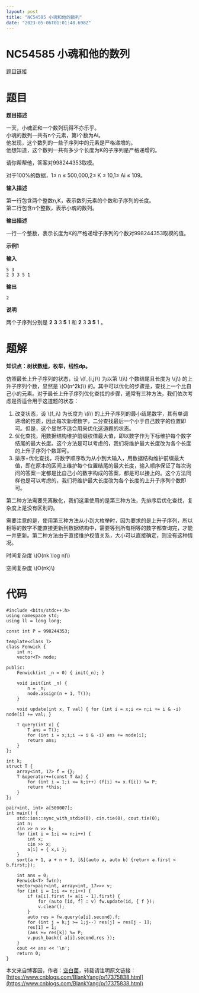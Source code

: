 ```yaml
---
layout: post
title: "NC54585 小魂和他的数列"
date: "2023-05-06T01:01:48.698Z"
---
```

NC54585 小魂和他的数列
===============

[题目链接](https://ac.nowcoder.com/acm/problem/54585)

题目
==

**题目描述**

一天，小魂正和一个数列玩得不亦乐乎。  
小魂的数列一共有n个元素，第i个数为Ai。  
他发现，这个数列的一些子序列中的元素是严格递增的。  
他想知道，这个数列一共有多少个长度为K的子序列是严格递增的。

请你帮帮他，答案对998244353取模。

对于100%的数据，1≤ n ≤ 500,000,2≤ K ≤ 10,1≤ Ai ≤ 109。

**输入描述**

第一行包含两个整数n,K，表示数列元素的个数和子序列的长度。  
第二行包含n个整数，表示小魂的数列。

**输出描述**

一行一个整数，表示长度为K的严格递增子序列的个数对998244353取模的值。

**示例1**

**输入**

    5 3
    2 3 3 5 1
    

**输出**

    2
    

**说明**

两个子序列分别是 **2** **3** 3 **5** 1 和 **2** 3 **3** **5** 1 。

题解
==

**知识点：树状数组，枚举，线性dp。**

仿照最长上升子序列的状态，设 \\(f\_{i,j}\\) 为以第 \\(i\\) 个数结尾且长度为 \\(j\\) 的上升子序列个数，显然是 \\(O(n^2k)\\) 的。其中可以优化的步骤是，查找上一个比自己小的元素。对于最长上升子序列优化查找的步骤，通常有三种方法，我们依次考虑是否适合用于这道题的状态：

1.  改变状态，设 \\(f\_i\\) 为长度为 \\(i\\) 的上升子序列的最小结尾数字，其有单调递增的性质，因此每次新增数字，二分查找最后一个小于自己数字的位置即可。但是，这个显然不适合用来优化这道题的状态。
2.  优化查找，用数据结构维护前缀权值最大值，即以数字作为下标维护每个数字结尾的最大长度。这个方法是可以考虑的，我们将维护最大长度改为各个长度的上升子序列个数即可。
3.  排序+优化查找，将数字顺序改为从小到大输入，用数据结构维护前缀最大值，即在原本的区间上维护每个位置结尾的最大长度，输入顺序保证了每次询问的答案一定都是比自己小的数字构成的答案，都是可以接上的。这个方法同样也是可以考虑的，我们将维护最大长度改为各个长度的上升子序列个数即可。

第二种方法需要先离散化，我们这里使用的是第三种方法，先排序后优化查找，复杂度上是没有区别的。

需要注意的是，使用第三种方法从小到大枚举时，因为要求的是上升子序列，所以相等的数字不能直接更新到数据结构中，需要等到所有相等的数字都查询完，才能一并更新。第二种方法由于直接维护权值关系，大小可以直接确定，则没有这种情况。

时间复杂度 \\(O(nk \\log n)\\)

空间复杂度 \\(O(nk)\\)

代码
==

    #include <bits/stdc++.h>
    using namespace std;
    using ll = long long;
    
    const int P = 998244353;
    
    template<class T>
    class Fenwick {
        int n;
        vector<T> node;
    
    public:
        Fenwick(int _n = 0) { init(_n); }
    
        void init(int _n) {
            n = _n;
            node.assign(n + 1, T());
        }
    
        void update(int x, T val) { for (int i = x;i <= n;i += i & -i) node[i] += val; }
    
        T query(int x) {
            T ans = T();
            for (int i = x;i;i -= i & -i) ans += node[i];
            return ans;
        }
    };
    
    int k;
    struct T {
        array<int, 17> f = {};
        T &operator+=(const T &x) {
            for (int i = 1;i <= k;i++) (f[i] += x.f[i]) %= P;
            return *this;
        }
    };
    
    pair<int, int> a[500007];
    int main() {
        std::ios::sync_with_stdio(0), cin.tie(0), cout.tie(0);
        int n;
        cin >> n >> k;
        for (int i = 1;i <= n;i++) {
            int x;
            cin >> x;
            a[i] = { x,i };
        }
        sort(a + 1, a + n + 1, [&](auto a, auto b) {return a.first < b.first;});
    
        int ans = 0;
        Fenwick<T> fw(n);
        vector<pair<int, array<int, 17>>> v;
        for (int i = 1;i <= n;i++) {
            if (a[i].first != a[i - 1].first) {
                for (auto [id, f] : v) fw.update(id, { f });
                v.clear();
            }
            auto res = fw.query(a[i].second).f;
            for (int j = k;j >= 1;j--) res[j] = res[j - 1];
            res[1] = 1;
            (ans += res[k]) %= P;
            v.push_back({ a[i].second,res });
        }
        cout << ans << '\n';
        return 0;
    }
    

本文来自博客园，作者：[空白菌](https://www.cnblogs.com/BlankYang/)，转载请注明原文链接：[https://www.cnblogs.com/BlankYang/p/17375838.html](https://www.cnblogs.com/BlankYang/p/17375838.html)